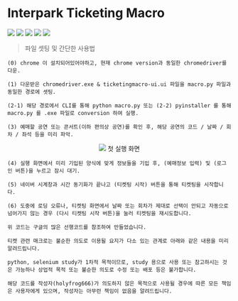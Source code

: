 # Interpark Ticketing Macro

<div>
    <img src="https://img.shields.io/badge/python-3-brightgreen"> <img src="https://img.shields.io/badge/webdriver-selenium-brightgreen"> <img src="https://img.shields.io/badge/BeautifulSoup-bs4-brightgreen"> <img src="https://img.shields.io/badge/PyQt-PyQt5-brightgreen"> <img src="https://img.shields.io/badge/chromedriver-ver.86-brightgreen">
</div>

> 파일 셋팅 및 간단한 사용법

    (0) chrome 이 설치되어있어야하고, 현재 chrome version과 동일한 chromedriver를 다운.

    (1) 다운받은 chromedriver.exe & ticketingmacro-ui.ui 파일을 macro.py 파일과 동일한 경로에 셋팅.

    (2-1) 해당 경로에서 CLI를 통해 python macro.py 또는 (2-2) pyinstaller 를 통해 macro.py 를 .exe 파일로 conversion 하여 실행.

    (3) 예매할 공연 또는 콘서트(이하 편의상 공연)를 확인 후, 해당 공연의 코드 / 날짜 / 회차 / 좌석 등을 미리 파악.

<div style="text-align:center;">
    <img src="https://github.com/holyfrog666/ticketing/tm_manual.png">
    첫 실행 화면
</div>

    (4) 실행 화면에서 미리 기입된 양식에 맞게 정보들을 기입 후, (예매정보 입력) 및 (로그인 버튼)을 누르고 잠시 대기.

    (5) 네이버 시계창과 시간 동기화가 끝나고 (티켓팅 시작) 버튼을 통해 티켓팅을 시작합니다.

    (6) 도중에 로딩 오류나, 티켓팅 화면에서 날짜 또는 회차가 제대로 선택이 안되고 자동으로 넘어가지 않는 경우 (다시 티켓팅 시작 버튼)을 눌러 티켓팅을 재시도합니다.

    위 코드는 구글의 많은 선행코드를 참조하여 만들었습니다.

    티켓 관련 매크로는 불순한 의도로 이용될 요지가 다소 있는 관계로 아래와 같은 내용을 미리 알려드립니다.

    python, selenium study가 1차적 목적이므로, study 용으로 사용 또는 참고하시는 것은 가능하나 상업적 목적 또는 불순한 의도로 수정 또는 배포 등은 불가합니다.

    해당 코드를 작성자(holyfrog666)가 의도하지 않은 목적으로 사용될 경우에 따른 모든 책임은 사용자에게 있으며, 작성자는 아무런 책임이 없음을 알려드립니다.
